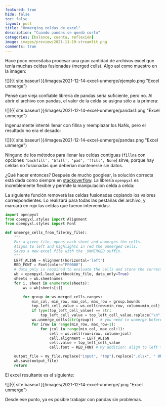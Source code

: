 ```yaml
---
featured: true
hide: false
toc: false
layout: post
title: "Unmerging celdas de excel"
description: "Cuando pandas se quedó corto"
categories: [balance, cuenta, reflexión]
image: images/preview/2021-11-19-streamlit.png
comments: true
---
```


Hace poco necesitaba procesar una gran cantidad de archivos excel que tenía muchas celdas fusionadas (merged cells). Algo así como muestro en la imagen:

![]({{ site.baseurl }}/images/2021-12-14-excel-unmerge/ejemplo.png "Excel unmerge")

Pensé que vieja confiable librería de pandas sería suficiente, pero no. Al abrir el archivo con pandas, el valor de la celda se asigna sólo a la primera:

![]({{ site.baseurl }}/images/2021-12-14-excel-unmerge/pandas1.png "Excel unmerge")

Ingenuamente intenté llenar con fillna y reemplazar los NaNs, pero el resultado no era el desado:

![]({{ site.baseurl }}/images/2021-12-14-excel-unmerge/pandas.png "Excel unmerge")

Ninguno de los métodos para llenar las celdas contiguas (`fillna` con opciones `‘backfill’, ‘bfill’, ‘pad’, ‘ffill’, None`) sirve, porque hay celdas no fusionadas que deberían mantenerse sin datos.

¿Qué hacer entonces? Después de mucho googlear, la solución correcta está dada como siempre en [stackoverflow](https://stackoverflow.com/questions/46426662/openpyxl-assign-value-to-range-of-cells-during-unmerge). La librería `openpyxl` es increíblemente flexible y permite la manipulación celda a celda:

La siguiente función removerá las celdas fusionadas copiando los valores correspondientes. Lo realizará para todas las pestañas del archivo, y marcará en rojo las celdas que fueron intervenidas:

```python
import openpyxl 
from openpyxl.styles import Alignment
from openpyxl.styles import Font

def unmerge_cells_from_file(my_file):
    """
    For a given file, opens each sheet and unmerges the cells.
    Aligns to left and highlights in red the unmerged cells.
    Saves a new excel file with the _UNMERGED suffix.
    """
    LEFT_ALIGN = Alignment(horizontal='left')
    RED_FONT = Font(color="FF0000")
    # data_only is required to evaluate the cells and store the correct value
    wb = openpyxl.load_workbook(my_file, data_only=True)
    sheets = wb.sheetnames
    for i, sheet in enumerate(sheets):
        ws = wb[sheets[i]]

        for group in ws.merged_cells.ranges:
            min_col, min_row, max_col, max_row = group.bounds
            top_left_cell_value = ws.cell(row=min_row, column=min_col).value
            if type(top_left_cell_value) == str:
                top_left_cell_value = top_left_cell_value.replace("\n", " ").replace("  ", " ")
            ws.unmerge_cells(str(group))   # you need to unmerge before writing (see explanation #1 below)
            for irow in range(min_row, max_row+1):
                for jcol in range(min_col, max_col+1):
                    cell = ws.cell(row=irow, column=jcol)
                    cell.alignment = LEFT_ALIGN
                    cell.value = top_left_cell_value
                    cell.font = RED_FONT # My addition: align to left to see if all data is there    

    output_file = my_file.replace("input", "tmp").replace(".xlsx", " UNMERGED.xlsx")
    wb.save(output_file)
    return
```

El excel resultante es el siguiente:

![]({{ site.baseurl }}/images/2021-12-14-excel-unmerge/.png "Excel unmerge")

Desde ese punto, ya es posible trabajar con pandas sin problemas.
